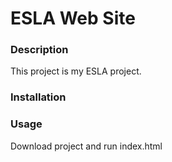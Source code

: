 ﻿# ESLA Web Site

### Description
  This project is my ESLA project.

### Installation

### Usage
Download project and run index.html

